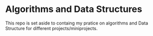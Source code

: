 # Algorithms and Data Structures

This repo is set aside to containg my pratice on algorithms and Data Structure for different projects/miniprojects.
 
